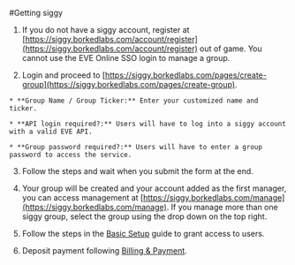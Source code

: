 #Getting siggy

  1. If you do not have a siggy account, register at [https://siggy.borkedlabs.com/account/register](https://siggy.borkedlabs.com/account/register) out of game. You cannot use the EVE Online SSO login to manage a group.

  2. Login and proceed to [https://siggy.borkedlabs.com/pages/create-group](https://siggy.borkedlabs.com/pages/create-group).

    * **Group Name / Group Ticker:** Enter your customized name and ticker.

    * **API login required?:** Users will have to log into a siggy account with a valid EVE API.

    * **Group password required?:** Users will have to enter a group password to access the service.

  3. Follow the steps and wait when you submit the form at the end.

  4. Your group will be created and your account added as the first manager, you can access management at [https://siggy.borkedlabs.com/manage](https://siggy.borkedlabs.com/manage). If you manage more than one siggy group, select the group using the drop down on the top right.

  5. Follow the steps in the [Basic Setup](management/basic-setup.md) guide to grant access to users.

  6. Deposit payment following [Billing & Payment](management/billing-payment.md).
